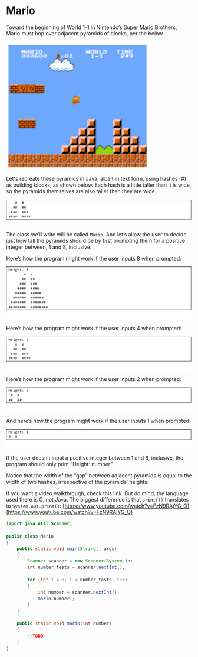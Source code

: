# Mario

Toward the beginning of World 1-1 in Nintendo’s Super Mario Brothers, Mario must hop over adjacent pyramids of blocks, per the below.

![img.png](Images/img.png)

Let's recreate these pyramids in Java, albeit in text form, using hashes (#) as building blocks, as shown below. Each hash is a little taller than it is wide, so the pyramids themselves are also taller than they are wide.

![img_1.png](Images/img_1.png)

The class we’ll write will be called `Mario`. And let’s allow the user to decide just how tall the pyramids should be by first prompting them for a positive integer between, 1 and 8, inclusive.

Here’s how the program might work if the user inputs 8 when prompted:

![img_2.png](Images/img_2.png)


Here’s how the program might work if the user inputs 4 when prompted:

![img_3.png](Images/img_3.png)

Here’s how the program might work if the user inputs 2 when prompted:

![img_4.png](Images/img_4.png)

And here’s how the program might work if the user inputs 1 when prompted:

![img_5.png](Images/img_5.png)

If the user doesn’t input a positive integer between 1 and 8, inclusive, the program should only print “Height: number”.

Notice that the width of the “gap” between adjacent pyramids is equal to the width of two hashes, irrespective of the pyramids’ heights.

If you want a video walkthrough, check this link. But do mind, the language used there is C, not Java. The biggest difference is that `printf()` translates to `System.out.print()`:
[https://www.youtube.com/watch?v=FzN9RAjYG_Q](https://www.youtube.com/watch?v=FzN9RAjYG_Q)

```java
import java.util.Scanner;

public class Mario 
{
    public static void main(String[] args)
    {
        Scanner scanner = new Scanner(System.in);
        int number_tests = scanner.nextInt();

        for (int i = 0; i < number_tests; i++) 
        {
            int number = scanner.nextInt();
            mario(number);
        }
    }

    public static void mario(int number)
    {
        //TODO
    }
}
